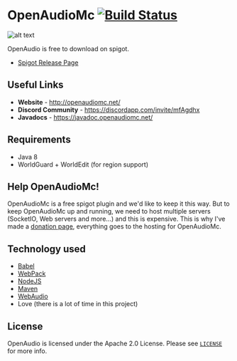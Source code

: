 # OpenAudioMc [![Build Status](https://travis-ci.org/Mindgamesnl/OpenAudioMc.svg?branch=master)](https://travis-ci.org/Mindgamesnl/OpenAudioMc)
![alt text](http://static.craftmend.com/spigot/openaudio/updated-page.png "OpenAudio")

OpenAudio is free to download on spigot.
* [Spigot Release Page](https://www.spigotmc.org/resources/openaudiomc-open-source-audio-client.30691/ "Spigot Plugin Page")

## Useful Links
* **Website** - <http://openaudiomc.net/>
* **Discord Community** - <https://discordapp.com/invite/mfAgdhx>
* **Javadocs** - <https://javadoc.openaudiomc.net/>


## Requirements
* Java 8
* WorldGuard + WorldEdit (for region support)

## Help OpenAudioMc!
OpenAudioMc is a free spigot plugin and we'd like to keep it this way.  But to keep OpenAudioMc up and running, we need to host multiple servers (SocketIO, Web servers and more...) and this is expensive. This is why I've made a [donation page](http://donate.craftmend.com/), everything goes to the hosting for OpenAudioMc.

## Technology used
* [Babel](https://babeljs.io/)
* [WebPack](https://webpack.js.org/)
* [NodeJS](https://nodejs.org/en/)
* [Maven](https://maven.apache.org/)
* [WebAudio](https://github.com/Mindgamesnl/WebAudio)
* Love (there is a lot of time in this project)


## License
OpenAudio is licensed under the Apache 2.0 License. Please
see [`LICENSE`](https://github.com/Mindgamesnl/OpenAudioMc/blob/master/LICENSE) for more info.
